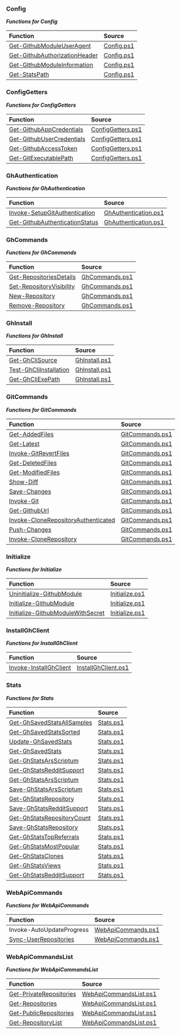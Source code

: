 
### Config

***Functions for Config***

|  **Function**                            |  **Source**                              |
|:-----------------------------------------|:-----------------------------------------|
|                                          [Get-GithubModuleUserAgent](https://github.com/arsscriptum/PowerShell.Module.Github/blob/master/doc/Get-GithubModuleUserAgent.md)               | [Config.ps1](https://github.com/arsscriptum/PowerShell.Module.Github/blob/master/src/Config.ps1)                |
|                                          [Get-GithubAuthorizationHeader](https://github.com/arsscriptum/PowerShell.Module.Github/blob/master/doc/Get-GithubAuthorizationHeader.md)           | [Config.ps1](https://github.com/arsscriptum/PowerShell.Module.Github/blob/master/src/Config.ps1)            |
|                                          [Get-GithubModuleInformation](https://github.com/arsscriptum/PowerShell.Module.Github/blob/master/doc/Get-GithubModuleInformation.md)             | [Config.ps1](https://github.com/arsscriptum/PowerShell.Module.Github/blob/master/src/Config.ps1)              |
|                                          [Get-StatsPath](https://github.com/arsscriptum/PowerShell.Module.Github/blob/master/doc/Get-StatsPath.md)                           | [Config.ps1](https://github.com/arsscriptum/PowerShell.Module.Github/blob/master/src/Config.ps1)                            |

### ConfigGetters

***Functions for ConfigGetters***

|  **Function**                            |  **Source**                              |
|:-----------------------------------------|:-----------------------------------------|
|                                          [Get-GithubAppCredentials](https://github.com/arsscriptum/PowerShell.Module.Github/blob/master/doc/Get-GithubAppCredentials.md)                | [ConfigGetters.ps1](https://github.com/arsscriptum/PowerShell.Module.Github/blob/master/src/ConfigGetters.ps1)                 |
|                                          [Get-GithubUserCredentials](https://github.com/arsscriptum/PowerShell.Module.Github/blob/master/doc/Get-GithubUserCredentials.md)               | [ConfigGetters.ps1](https://github.com/arsscriptum/PowerShell.Module.Github/blob/master/src/ConfigGetters.ps1)                |
|                                          [Get-GithubAccessToken](https://github.com/arsscriptum/PowerShell.Module.Github/blob/master/doc/Get-GithubAccessToken.md)                   | [ConfigGetters.ps1](https://github.com/arsscriptum/PowerShell.Module.Github/blob/master/src/ConfigGetters.ps1)                    |
|                                          [Get-GitExecutablePath](https://github.com/arsscriptum/PowerShell.Module.Github/blob/master/doc/Get-GitExecutablePath.md)                   | [ConfigGetters.ps1](https://github.com/arsscriptum/PowerShell.Module.Github/blob/master/src/ConfigGetters.ps1)                    |

### GhAuthentication

***Functions for GhAuthentication***

|  **Function**                            |  **Source**                              |
|:-----------------------------------------|:-----------------------------------------|
|                                          [Invoke-SetupGitAuthentication](https://github.com/arsscriptum/PowerShell.Module.Github/blob/master/doc/Invoke-SetupGitAuthentication.md)           | [GhAuthentication.ps1](https://github.com/arsscriptum/PowerShell.Module.Github/blob/master/src/GhAuthentication.ps1)            |
|                                          [Get-GithubAuthenticationStatus](https://github.com/arsscriptum/PowerShell.Module.Github/blob/master/doc/Get-GithubAuthenticationStatus.md)          | [GhAuthentication.ps1](https://github.com/arsscriptum/PowerShell.Module.Github/blob/master/src/GhAuthentication.ps1)           |

### GhCommands

***Functions for GhCommands***

|  **Function**                            |  **Source**                              |
|:-----------------------------------------|:-----------------------------------------|
|                                          [Get-RepositoriesDetails](https://github.com/arsscriptum/PowerShell.Module.Github/blob/master/doc/Get-RepositoriesDetails.md)                 | [GhCommands.ps1](https://github.com/arsscriptum/PowerShell.Module.Github/blob/master/src/GhCommands.ps1)                  |
|                                          [Set-RepositoryVisibility](https://github.com/arsscriptum/PowerShell.Module.Github/blob/master/doc/Set-RepositoryVisibility.md)                | [GhCommands.ps1](https://github.com/arsscriptum/PowerShell.Module.Github/blob/master/src/GhCommands.ps1)                 |
|                                          [New-Repository](https://github.com/arsscriptum/PowerShell.Module.Github/blob/master/doc/New-Repository.md)                          | [GhCommands.ps1](https://github.com/arsscriptum/PowerShell.Module.Github/blob/master/src/GhCommands.ps1)                           |
|                                          [Remove-Repository](https://github.com/arsscriptum/PowerShell.Module.Github/blob/master/doc/Remove-Repository.md)                       | [GhCommands.ps1](https://github.com/arsscriptum/PowerShell.Module.Github/blob/master/src/GhCommands.ps1)                        |

### GhInstall

***Functions for GhInstall***

|  **Function**                            |  **Source**                              |
|:-----------------------------------------|:-----------------------------------------|
|                                          [Get-GhCliSource](https://github.com/arsscriptum/PowerShell.Module.Github/blob/master/doc/Get-GhCliSource.md)                         | [GhInstall.ps1](https://github.com/arsscriptum/PowerShell.Module.Github/blob/master/src/GhInstall.ps1)                          |
|                                          [Test-GhCliInstallation](https://github.com/arsscriptum/PowerShell.Module.Github/blob/master/doc/Test-GhCliInstallation.md)                  | [GhInstall.ps1](https://github.com/arsscriptum/PowerShell.Module.Github/blob/master/src/GhInstall.ps1)                   |
|                                          [Get-GhCliExePath](https://github.com/arsscriptum/PowerShell.Module.Github/blob/master/doc/Get-GhCliExePath.md)                        | [GhInstall.ps1](https://github.com/arsscriptum/PowerShell.Module.Github/blob/master/src/GhInstall.ps1)                         |

### GitCommands

***Functions for GitCommands***

|  **Function**                            |  **Source**                              |
|:-----------------------------------------|:-----------------------------------------|
|                                          [Get-AddedFiles](https://github.com/arsscriptum/PowerShell.Module.Github/blob/master/doc/Get-AddedFiles.md)                          | [GitCommands.ps1](https://github.com/arsscriptum/PowerShell.Module.Github/blob/master/src/GitCommands.ps1)                           |
|                                          [Get-Latest](https://github.com/arsscriptum/PowerShell.Module.Github/blob/master/doc/Get-Latest.md)                              | [GitCommands.ps1](https://github.com/arsscriptum/PowerShell.Module.Github/blob/master/src/GitCommands.ps1)                               |
|                                          [Invoke-GitRevertFiles](https://github.com/arsscriptum/PowerShell.Module.Github/blob/master/doc/Invoke-GitRevertFiles.md)                   | [GitCommands.ps1](https://github.com/arsscriptum/PowerShell.Module.Github/blob/master/src/GitCommands.ps1)                    |
|                                          [Get-DeletedFiles](https://github.com/arsscriptum/PowerShell.Module.Github/blob/master/doc/Get-DeletedFiles.md)                        | [GitCommands.ps1](https://github.com/arsscriptum/PowerShell.Module.Github/blob/master/src/GitCommands.ps1)                         |
|                                          [Get-ModifiedFiles](https://github.com/arsscriptum/PowerShell.Module.Github/blob/master/doc/Get-ModifiedFiles.md)                       | [GitCommands.ps1](https://github.com/arsscriptum/PowerShell.Module.Github/blob/master/src/GitCommands.ps1)                        |
|                                          [Show-Diff](https://github.com/arsscriptum/PowerShell.Module.Github/blob/master/doc/Show-Diff.md)                               | [GitCommands.ps1](https://github.com/arsscriptum/PowerShell.Module.Github/blob/master/src/GitCommands.ps1)                                |
|                                          [Save-Changes](https://github.com/arsscriptum/PowerShell.Module.Github/blob/master/doc/Save-Changes.md)                            | [GitCommands.ps1](https://github.com/arsscriptum/PowerShell.Module.Github/blob/master/src/GitCommands.ps1)                             |
|                                          [Invoke-Git](https://github.com/arsscriptum/PowerShell.Module.Github/blob/master/doc/Invoke-Git.md)                              | [GitCommands.ps1](https://github.com/arsscriptum/PowerShell.Module.Github/blob/master/src/GitCommands.ps1)                               |
|                                          [Get-GithubUrl](https://github.com/arsscriptum/PowerShell.Module.Github/blob/master/doc/Get-GithubUrl.md)                           | [GitCommands.ps1](https://github.com/arsscriptum/PowerShell.Module.Github/blob/master/src/GitCommands.ps1)                            |
|                                          [Invoke-CloneRepositoryAuthenticated](https://github.com/arsscriptum/PowerShell.Module.Github/blob/master/doc/Invoke-CloneRepositoryAuthenticated.md)     | [GitCommands.ps1](https://github.com/arsscriptum/PowerShell.Module.Github/blob/master/src/GitCommands.ps1)      |
|                                          [Push-Changes](https://github.com/arsscriptum/PowerShell.Module.Github/blob/master/doc/Push-Changes.md)                            | [GitCommands.ps1](https://github.com/arsscriptum/PowerShell.Module.Github/blob/master/src/GitCommands.ps1)                             |
|                                          [Invoke-CloneRepository](https://github.com/arsscriptum/PowerShell.Module.Github/blob/master/doc/Invoke-CloneRepository.md)                  | [GitCommands.ps1](https://github.com/arsscriptum/PowerShell.Module.Github/blob/master/src/GitCommands.ps1)                   |

### Initialize

***Functions for Initialize***

|  **Function**                            |  **Source**                              |
|:-----------------------------------------|:-----------------------------------------|
|                                          [Uninitialize-GithubModule](https://github.com/arsscriptum/PowerShell.Module.Github/blob/master/doc/Uninitialize-GithubModule.md)               | [Initialize.ps1](https://github.com/arsscriptum/PowerShell.Module.Github/blob/master/src/Initialize.ps1)                |
|                                          [Initialize-GithubModule](https://github.com/arsscriptum/PowerShell.Module.Github/blob/master/doc/Initialize-GithubModule.md)                 | [Initialize.ps1](https://github.com/arsscriptum/PowerShell.Module.Github/blob/master/src/Initialize.ps1)                  |
|                                          [Initialize-GithubModuleWithSecret](https://github.com/arsscriptum/PowerShell.Module.Github/blob/master/doc/Initialize-GithubModuleWithSecret.md)       | [Initialize.ps1](https://github.com/arsscriptum/PowerShell.Module.Github/blob/master/src/Initialize.ps1)        |

### InstallGhClient

***Functions for InstallGhClient***

|  **Function**                            |  **Source**                              |
|:-----------------------------------------|:-----------------------------------------|
|                                          [Invoke-InstallGhClient](https://github.com/arsscriptum/PowerShell.Module.Github/blob/master/doc/Invoke-InstallGhClient.md)                  | [InstallGhClient.ps1](https://github.com/arsscriptum/PowerShell.Module.Github/blob/master/src/InstallGhClient.ps1)                   |

### Stats

***Functions for Stats***

|  **Function**                            |  **Source**                              |
|:-----------------------------------------|:-----------------------------------------|
|                                          [Get-GhSavedStatsAllSamples](https://github.com/arsscriptum/PowerShell.Module.Github/blob/master/doc/Get-GhSavedStatsAllSamples.md)              | [Stats.ps1](https://github.com/arsscriptum/PowerShell.Module.Github/blob/master/src/Stats.ps1)               |
|                                          [Get-GhSavedStatsSorted](https://github.com/arsscriptum/PowerShell.Module.Github/blob/master/doc/Get-GhSavedStatsSorted.md)                  | [Stats.ps1](https://github.com/arsscriptum/PowerShell.Module.Github/blob/master/src/Stats.ps1)                   |
|                                          [Update-GhSavedStats](https://github.com/arsscriptum/PowerShell.Module.Github/blob/master/doc/Update-GhSavedStats.md)                     | [Stats.ps1](https://github.com/arsscriptum/PowerShell.Module.Github/blob/master/src/Stats.ps1)                      |
|                                          [Get-GhSavedStats](https://github.com/arsscriptum/PowerShell.Module.Github/blob/master/doc/Get-GhSavedStats.md)                        | [Stats.ps1](https://github.com/arsscriptum/PowerShell.Module.Github/blob/master/src/Stats.ps1)                         |
|                                          [Get-GhStatsArsScriptum](https://github.com/arsscriptum/PowerShell.Module.Github/blob/master/doc/Get-GhStatsArsScriptum.md)                  | [Stats.ps1](https://github.com/arsscriptum/PowerShell.Module.Github/blob/master/src/Stats.ps1)                   |
|                                          [Get-GhStatsRedditSupport](https://github.com/arsscriptum/PowerShell.Module.Github/blob/master/doc/Get-GhStatsRedditSupport.md)                | [Stats.ps1](https://github.com/arsscriptum/PowerShell.Module.Github/blob/master/src/Stats.ps1)                 |
|                                          [Get-GhStatsArsScriptum](https://github.com/arsscriptum/PowerShell.Module.Github/blob/master/doc/Get-GhStatsArsScriptum.md)                  | [Stats.ps1](https://github.com/arsscriptum/PowerShell.Module.Github/blob/master/src/Stats.ps1)                   |
|                                          [Save-GhStatsArsScriptum](https://github.com/arsscriptum/PowerShell.Module.Github/blob/master/doc/Save-GhStatsArsScriptum.md)                 | [Stats.ps1](https://github.com/arsscriptum/PowerShell.Module.Github/blob/master/src/Stats.ps1)                  |
|                                          [Get-GhStatsRepository](https://github.com/arsscriptum/PowerShell.Module.Github/blob/master/doc/Get-GhStatsRepository.md)                   | [Stats.ps1](https://github.com/arsscriptum/PowerShell.Module.Github/blob/master/src/Stats.ps1)                    |
|                                          [Save-GhStatsRedditSupport](https://github.com/arsscriptum/PowerShell.Module.Github/blob/master/doc/Save-GhStatsRedditSupport.md)               | [Stats.ps1](https://github.com/arsscriptum/PowerShell.Module.Github/blob/master/src/Stats.ps1)                |
|                                          [Get-GhStatsRepositoryCount](https://github.com/arsscriptum/PowerShell.Module.Github/blob/master/doc/Get-GhStatsRepositoryCount.md)              | [Stats.ps1](https://github.com/arsscriptum/PowerShell.Module.Github/blob/master/src/Stats.ps1)               |
|                                          [Save-GhStatsRepository](https://github.com/arsscriptum/PowerShell.Module.Github/blob/master/doc/Save-GhStatsRepository.md)                  | [Stats.ps1](https://github.com/arsscriptum/PowerShell.Module.Github/blob/master/src/Stats.ps1)                   |
|                                          [Get-GhStatsTopReferrals](https://github.com/arsscriptum/PowerShell.Module.Github/blob/master/doc/Get-GhStatsTopReferrals.md)                 | [Stats.ps1](https://github.com/arsscriptum/PowerShell.Module.Github/blob/master/src/Stats.ps1)                  |
|                                          [Get-GhStatsMostPopular](https://github.com/arsscriptum/PowerShell.Module.Github/blob/master/doc/Get-GhStatsMostPopular.md)                  | [Stats.ps1](https://github.com/arsscriptum/PowerShell.Module.Github/blob/master/src/Stats.ps1)                   |
|                                          [Get-GhStatsClones](https://github.com/arsscriptum/PowerShell.Module.Github/blob/master/doc/Get-GhStatsClones.md)                       | [Stats.ps1](https://github.com/arsscriptum/PowerShell.Module.Github/blob/master/src/Stats.ps1)                        |
|                                          [Get-GhStatsViews](https://github.com/arsscriptum/PowerShell.Module.Github/blob/master/doc/Get-GhStatsViews.md)                        | [Stats.ps1](https://github.com/arsscriptum/PowerShell.Module.Github/blob/master/src/Stats.ps1)                         |
|                                          [Get-GhStatsRedditSupport](https://github.com/arsscriptum/PowerShell.Module.Github/blob/master/doc/Get-GhStatsRedditSupport.md)                | [Stats.ps1](https://github.com/arsscriptum/PowerShell.Module.Github/blob/master/src/Stats.ps1)                 |

### WebApiCommands

***Functions for WebApiCommands***

|  **Function**                            |  **Source**                              |
|:-----------------------------------------|:-----------------------------------------|
|                                          Invoke-AutoUpdateProgress               | [WebApiCommands.ps1](https://github.com/arsscriptum/PowerShell.Module.Github/blob/master/src/WebApiCommands.ps1)                |
|                                          [Sync-UserRepositories](https://github.com/arsscriptum/PowerShell.Module.Github/blob/master/doc/Sync-UserRepositories.md)                   | [WebApiCommands.ps1](https://github.com/arsscriptum/PowerShell.Module.Github/blob/master/src/WebApiCommands.ps1)                    |

### WebApiCommandsList

***Functions for WebApiCommandsList***

|  **Function**                            |  **Source**                              |
|:-----------------------------------------|:-----------------------------------------|
|                                          [Get-PrivateRepositories](https://github.com/arsscriptum/PowerShell.Module.Github/blob/master/doc/Get-PrivateRepositories.md)                 | [WebApiCommandsList.ps1](https://github.com/arsscriptum/PowerShell.Module.Github/blob/master/src/WebApiCommandsList.ps1)                  |
|                                          [Get-Repositories](https://github.com/arsscriptum/PowerShell.Module.Github/blob/master/doc/Get-Repositories.md)                        | [WebApiCommandsList.ps1](https://github.com/arsscriptum/PowerShell.Module.Github/blob/master/src/WebApiCommandsList.ps1)                         |
|                                          [Get-PublicRepositories](https://github.com/arsscriptum/PowerShell.Module.Github/blob/master/doc/Get-PublicRepositories.md)                  | [WebApiCommandsList.ps1](https://github.com/arsscriptum/PowerShell.Module.Github/blob/master/src/WebApiCommandsList.ps1)                   |
|                                          [Get-RepositoryList](https://github.com/arsscriptum/PowerShell.Module.Github/blob/master/doc/Get-RepositoryList.md)                      | [WebApiCommandsList.ps1](https://github.com/arsscriptum/PowerShell.Module.Github/blob/master/src/WebApiCommandsList.ps1)                       |
